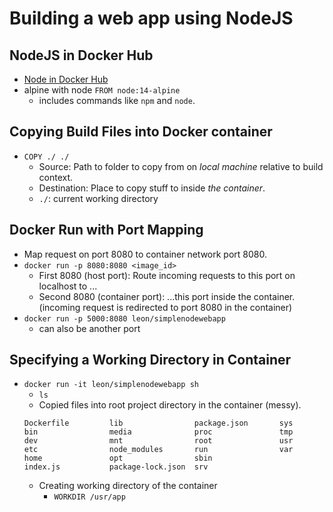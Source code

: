 # Building a web app using NodeJS

## NodeJS in Docker Hub

- [Node in Docker Hub](https://hub.docker.com/_/node)
- alpine with node `FROM node:14-alpine`
    - includes commands like `npm` and `node`.

## Copying Build Files into Docker container

- `COPY ./ ./`
    - Source: Path to folder to copy from on *local machine* relative to build context.
    - Destination: Place to copy stuff to inside *the container*.
    - `./`: current working directory

## Docker Run with Port Mapping

- Map request on port 8080 to container network port 8080.
- `docker run -p 8080:8080 <image_id>`
    - First 8080 (host port): Route incoming requests to this port on localhost to ...
    - Second 8080 (container port): ...this port inside the container. (incoming request is redirected to port 8080 in the container)
- `docker run -p 5000:8080 leon/simplenodewebapp`
    - can also be another port

## Specifying a Working Directory in Container

- `docker run -it leon/simplenodewebapp sh`
    - `ls`
    - Copied files into root project directory in the container (messy).
    ```
    Dockerfile         lib                package.json       sys
    bin                media              proc               tmp
    dev                mnt                root               usr
    etc                node_modules       run                var
    home               opt                sbin
    index.js           package-lock.json  srv
    ```
    - Creating working directory of the container
        - `WORKDIR /usr/app`